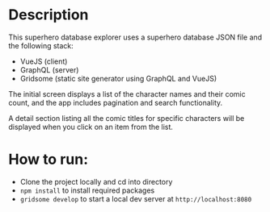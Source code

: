 # Description
This superhero database explorer uses a superhero database JSON file and the following stack:
- VueJS (client)
- GraphQL (server)
- Gridsome (static site generator using GraphQL and VueJS)

The initial screen displays a list of the character names and their comic count, and the app includes pagination and search functionality.

A detail section listing all the comic titles for specific characters will be displayed when you click on an item from the list.

# How to run:
- Clone the project locally and cd into directory
- `npm install` to install required packages
- `gridsome develop` to start a local dev server at `http://localhost:8080`

